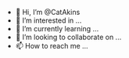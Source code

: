 - 👋 Hi, I’m @CatAkins
- 👀 I’m interested in ...
- 🌱 I’m currently learning ...
- 💞️ I’m looking to collaborate on ...
- 📫 How to reach me ...

<!---
CatAkins/CatAkins is a ✨ special ✨ repository because its `README.md` (this file) appears on your GitHub profile.
You can click the Preview link to take a look at your changes.
--->
